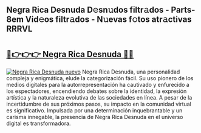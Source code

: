 ## Negra Rica Desnuda D𝚎sn𝚞dos filtr𝚊dos - Parts-8em Vid𝚎os filtr𝚊dos - N𝚞evas f𝚘tos atr𝚊ctivas RRRVL

# <h2><a href="http://mb605vd.tromn.icu/?c=Negra+Rica+Desnuda">🔗👉👉👉 Negra Rica Desnuda 🔗🔗</a></h2>

[![Negra Rica Desnuda nuevo](https://i.imgur.com/pEAQMta.gif)](http://mb605vd.tromn.icu/?c=Negra+Rica+Desnuda)
Negra Rica Desnuda, una personalidad compleja y enigmática, elude la categorización fácil. Su uso pionero de los medios digitales para la autorrepresentación ha cautivado y enfurecido a los espectadores, encendiendo debates sobre la identidad, la expresión artística y la naturaleza evolutiva de las sociedades en línea. A pesar de la incertidumbre de sus próximos pasos, su impacto en la comunidad virtual es significativo. Impulsada por una determinación inquebrantable y un carisma innegable, la presencia de Negra Rica Desnuda en el universo digital es transformadora.

